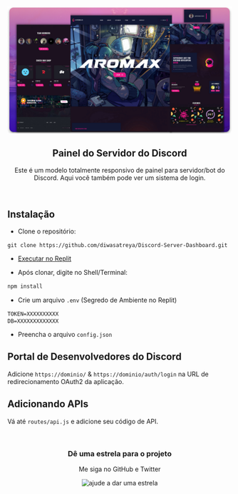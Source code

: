 <div align="center">
  
  <img src="serverdash.png" />

  <h2 align="center">Painel do Servidor do Discord</h2>

  Este é um modelo totalmente responsivo de painel para servidor/bot do Discord. Aqui você também pode ver um sistema de login.

</div>

<br>

## Instalação

- Clone o repositório:
```
git clone https://github.com/diwasatreya/Discord-Server-Dashboard.git
```

- [Executar no Replit](https://repl.it/github/diwasatreya/Discord-Server-Dashboard)

- Após clonar, digite no Shell/Terminal:
```js
npm install
```

- Crie um arquivo `.env` (Segredo de Ambiente no Replit)
```
TOKEN=XXXXXXXXXX
DB=XXXXXXXXXXXXX
```

- Preencha o arquivo `config.json`

## Portal de Desenvolvedores do Discord
Adicione `https://dominio/` & `https://dominio/auth/login` na URL de redirecionamento OAuth2 da aplicação.

## Adicionando APIs
Vá até `routes/api.js` e adicione seu código de API.

<div align="center">
  <br>
  <h3> Dê uma estrela para o projeto </h3>
  <p> Me siga no GitHub e Twitter </p>
 <img src="https://user-images.githubusercontent.com/74746579/168328818-6995ed8d-915d-4083-9279-3d94e1d150c5.png" alt="ajude a dar uma estrela">
</div>